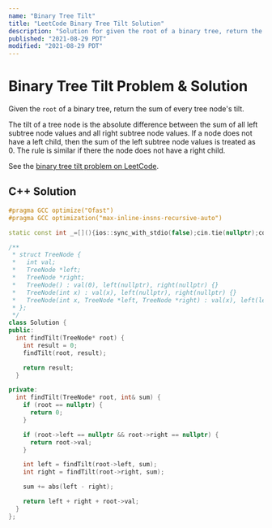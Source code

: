 ```yaml
---
name: "Binary Tree Tilt"
title: "LeetCode Binary Tree Tilt Solution"
description: "Solution for given the root of a binary tree, return the sum of every tree node's tilt. The tilt of a tree node is the absolute difference between the sum of all left subtree node values and all right subtree node values. If a node does not have a left child, then the sum of the left subtree node values is treated as 0. The rule is similar if there the node does not have a right child."
published: "2021-08-29 PDT"
modified: "2021-08-29 PDT"
---
```


# Binary Tree Tilt Problem & Solution

Given the `root` of a binary tree, return the sum of every tree node's tilt.

The tilt of a tree node is the absolute difference between the sum of all left subtree node values and all right subtree node values.
If a node does not have a left child, then the sum of the left subtree node values is treated as 0.
The rule is similar if there the node does not have a right child.

See the [binary tree tilt problem on LeetCode](https://leetcode.com/problems/binary-tree-tilt).

## C++ Solution

```cpp
#pragma GCC optimize("Ofast")
#pragma GCC optimization("max-inline-insns-recursive-auto")

static const int _=[](){ios::sync_with_stdio(false);cin.tie(nullptr);cout.tie(nullptr);return 0;}();

/**
 * struct TreeNode {
 *   int val;
 *   TreeNode *left;
 *   TreeNode *right;
 *   TreeNode() : val(0), left(nullptr), right(nullptr) {}
 *   TreeNode(int x) : val(x), left(nullptr), right(nullptr) {}
 *   TreeNode(int x, TreeNode *left, TreeNode *right) : val(x), left(left), right(right) {}
 * };
 */
class Solution {
public:
  int findTilt(TreeNode* root) {
    int result = 0;
    findTilt(root, result);

    return result;
  }

private:
  int findTilt(TreeNode* root, int& sum) {
    if (root == nullptr) {
      return 0;
    }

    if (root->left == nullptr && root->right == nullptr) {
      return root->val;
    }

    int left = findTilt(root->left, sum);
    int right = findTilt(root->right, sum);

    sum += abs(left - right);

    return left + right + root->val;
  }
};
```

